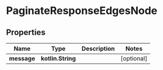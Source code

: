 
# PaginateResponseEdgesNode

## Properties
Name | Type | Description | Notes
------------ | ------------- | ------------- | -------------
**message** | **kotlin.String** |  |  [optional]



